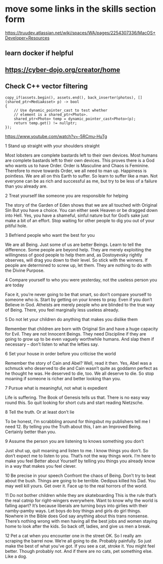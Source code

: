 # move some links in the skills section form 

<https://truudev.atlassian.net/wiki/spaces/WA/pages/2254307336/MacOS+Developer+Resources>

## learn docker if helpful

## <https://cyber-dojo.org/creator/home>

## Check C++ vector filtering

```
copy_if(assets.begin(), assets.end(), back_inserter(photos), [] (shared_ptr<MediaAsset> p) -> bool
{
    // Use dynamic_pointer_cast to test whether
    // element is a shared_ptr<Photo>.
    shared_ptr<Photo> temp = dynamic_pointer_cast<Photo>(p);
    return temp.get() != nullptr;
});
```

https://www.youtube.com/watch?v=-5RCmu-HuTg

1 Stand up straight with your shoulders straight 

Most lobsters are complete bastards left to their own devices. Most humans are complete bastards left to their own devices. This proves there is a God who wants us to have Order. Order is Masculine and Chaos is Feminine. Therefore to move towards Order, we all need to man up. Happiness is pointless. We are all on this Earth to suffer. So learn to suffer like a man. Not everyone can be as rich and successful as me, but try to be less of a failure than you already are.

2 Treat yourself like someone you are responsible for helping 

The story of the Garden of Eden shows that we are all touched with Original Sin But you have a choice. You can either seek Heaven or be dragged down into Hell. Yes, you have a shameful, sinful nature but for God’s sake just make a bit of an effort. Stop waiting for other people to dig you out of your pitiful hole.

3 Befriend people who want the best for you 

We are all Being. Just some of us are better Beings. Learn to tell the difference. Some people are beyond help. They are merely exploiting the willingness of good people to help them and, as Dostoyevsky rightly observes, will drag you down to their level. So stick with the winners. If people are determined to screw up, let them. They are nothing to do with the Divine Purpose.

4 Compare yourself to who you were yesterday, not the useless person you are today 

Face it, you’re never going to be that smart, so don’t compare yourself to someone who is. Start by getting on your knees to pray. Even if you don’t Believe in God. Atheists are merely people who are blinded to the true way of Being. There, you feel marginally less useless already.

5 Do not let your children do anything that makes you dislike them 

Remember that children are born with Original Sin and have a huge capacity for Evil. They are not Innocent Beings. They need Discipline if they are going to grow up to be even vaguely worthwhile humans. And slap them if necessary – don’t listen to what the lefties say.

6 Set your house in order before you criticise the world 

Remember the story of Cain and Abel? Well, read it then. Yes, Abel was a schmuck who deserved to die and Cain wasn’t quite as goddamn perfect as he thought he was. He deserved to die, too. We all deserve to die. So stop moaning if someone is richer and better looking than you.

7 Pursue what is meaningful, not what is expedient 

Life is suffering. The Book of Genesis tells us that. There is no easy way round this. So quit looking for short cuts and start reading Nietzsche.

8 Tell the truth. Or at least don’t lie 

To be honest, I’m scrabbling around for thingsbut my publishers tell me I need 12. By telling you the Truth about this, I am an Improved Being. Certainly better than you.

9 Assume the person you are listening to knows something you don’t 

Just shut up, quit moaning and listen to me. I know things you don’t. So don’t expect me to listen to you. That’s not the way things work. I’m here to make you feel Better about Yourself by telling you things you already know in a way that makes you feel clever.

10 Be precise in your speech 
Confront the chaos of Being. Don’t try to beat about the bush. Things are going to be terrible. Oedipus killed his Dad. You may well kill yours. Get over it. Face up to the real horrors of the world.

11 Do not bother children while they are skateboarding 
This is the rule that’s the real catnip for right-wingers everywhere. Want to know why the world is falling apart? It’s because liberals are turning boys into girlies with their namby-pamby ways. Let boys do boy things and girls do girl things. Nowhere in the Bible does God say anything about this trans nonsense. There’s nothing wrong with men having all the best jobs and women staying home to look after the kids. So back off, ladies, and give us men a break.

12 Pet a cat when you encounter one in the street 
OK. So I really am scraping the barrel now. We’re all going to die. Probably painfully. So just make the best of what you’ve got. If you see a cat, stroke it. You might feel better. Though probably not. And if there are no cats, pet something else. Like a dog.
